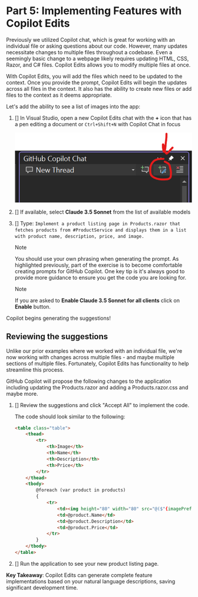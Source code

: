 # Part 5: Implementing Features with Copilot Edits

Previously we utilized Copilot chat, which is great for working with an individual file or asking questions about our code. However, many updates necessitate changes to multiple files throughout a codebase. Even a seemingly basic change to a webpage likely requires updating HTML, CSS, Razor, and C# files. Copilot Edits allows you to modify multiple files at once.

With Copilot Edits, you will add the files which need to be updated to the context. Once you provide the prompt, Copilot Edits will begin the updates across all files in the context. It also has the ability to create new files or add files to the context as it deems appropriate.

Let's add the ability to see a list of images into the app:

1. [] In Visual Studio, open a new Copilot Edits chat with the **+** icon that has a pen editing a document or `Ctrl+Shift+N` with Copilot Chat in focus

    ![Edits icon in VS copilot](./images/5-new-edits.png)

2. [] If available, select **Claude 3.5 Sonnet** from the list of available models
3. [] Type: `Implement a product listing page in Products.razor that fetches products from #ProductService and displays them in a list with product name, description, price, and image.`

    > [!NOTE]
    > You should use your own phrasing when generating the prompt. As highlighted previously, part of the exercise is to become comfortable creating prompts for GitHub Copilot. One key tip is it's always good to provide more guidance to ensure you get the code you are looking for.

    > [!NOTE]
    > If you are asked to **Enable Claude 3.5 Sonnet for all clients** click on **Enable** button.

Copilot begins generating the suggestions!

## Reviewing the suggestions

Unlike our prior examples where we worked with an individual file, we're now working with changes across multiple files - and maybe multiple sections of multiple files. Fortunately, Copilot Edits has functionality to help streamline this process.

GitHub Copilot will propose the following changes to the application including updating the Products.razor and adding a Products.razor.css and maybe more.

1. [] Review the suggestions and click "Accept All" to implement the code.

    The code should look similar to the following:
    ```html
    <table class="table">
        <thead>
            <tr>
                <th>Image</th>
                <th>Name</th>
                <th>Description</th>
                <th>Price</th>
            </tr>
        </thead>
        <tbody>
            @foreach (var product in products)
            {
                <tr>
                    <td><img height="80" width="80" src="@($"{imagePrefix}/{product.ImageUrl}")" /></td>
                    <td>@product.Name</td>
                    <td>@product.Description</td>
                    <td>@product.Price</td>
                </tr>
            }
        </tbody>
    </table>
    ```

5. [] Run the application to see your new product listing page.

**Key Takeaway**: Copilot Edits can generate complete feature implementations based on your natural language descriptions, saving significant development time.
